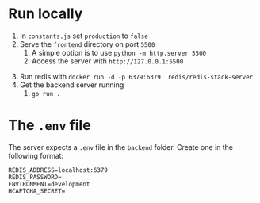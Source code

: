 # Run locally
1. In `constants.js` set `production` to `false`
2. Serve the `frontend` directory on port `5500`
    1. A simple option is to use `python -m http.server 5500`
    2. Access the server with `http://127.0.0.1:5500`
<!-- TODO update this to be rust-specific -->
3. Run redis with `docker run -d -p 6379:6379  redis/redis-stack-server`
4. Get the backend server running
    1. `go run .`


# The `.env` file
The server expects a `.env` file in the `backend` folder. Create one in the following format:

```
REDIS_ADDRESS=localhost:6379
REDIS_PASSWORD=
ENVIRONMENT=development
HCAPTCHA_SECRET=
```
